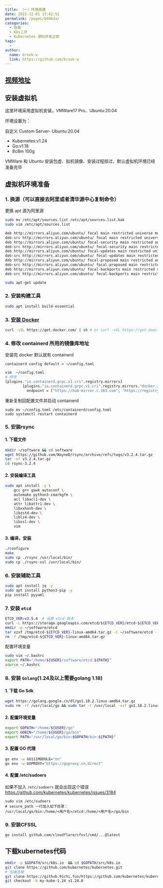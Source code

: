 ```yaml
---
title: （一）环境搭建
date: 2022-12-01 13:42:51
permalink: /pages/b99bda/
categories:
  - 容器
  - K8s二开
  - Kubernetes 源码开发之旅
tags:
  -
author:
  name: brook-w
  link: https://github.com/brook-w
---
```


## [视频地址](https://www.bilibili.com/video/BV1JY4y1V7hj/?spm_id_from=333.999.0.0&vd_source=62e2bbc859564f43d9cc06ff317aaa5e)

## 安装虚拟机

这里环境采用虚拟机安装，VMWare17 Pro、Ubuntu:20.04

环境设置为：

自定义 Custom Server- Ubuntu:20.04
- Kubernetes:v1.24
- Go:v1.18
- 8c8m 100g

VMWare 和 Ubuntu 安装包虚、拟机镜像、安装过程掠过，默认虚拟机环境已经准备完毕

## 虚拟机环境准备

### 1. 换源（可以直接去阿里或者清华源中心复制命令）

更换 apt 源为阿里源

```sh
sudo mv /etc/apt/sources.list /etc/apt/sources.list.bak
sudo vim /etc/apt/sources.list

deb http://mirrors.aliyun.com/ubuntu/ focal main restricted universe multiverse
deb-src http://mirrors.aliyun.com/ubuntu/ focal main restricted universe multiverse
deb http://mirrors.aliyun.com/ubuntu/ focal-security main restricted universe multiverse
deb-src http://mirrors.aliyun.com/ubuntu/ focal-security main restricted universe multiverse
deb http://mirrors.aliyun.com/ubuntu/ focal-updates main restricted universe multiverse
deb-src http://mirrors.aliyun.com/ubuntu/ focal-updates main restricted universe multiverse
deb http://mirrors.aliyun.com/ubuntu/ focal-proposed main restricted universe multiverse
deb-src http://mirrors.aliyun.com/ubuntu/ focal-proposed main restricted universe multiverse
deb http://mirrors.aliyun.com/ubuntu/ focal-backports main restricted universe multiverse
deb-src http://mirrors.aliyun.com/ubuntu/ focal-backports main restricted universe multiverse

sudo apt-get update
```

### 2. 安装构建工具

```sh
sudo apt install build-essential
```

### 3. [安装 Docker](/pages/aa442f/#linux)

```sh
curl -sSL https://get.docker.com/ | sh # or curl -sSL https://get.daocloud.io/docker | sh
```

### 4. 修改 containerd 所用的镜像库地址

安装完 docker 默认就有 containerd

```
containerd config default > ~/config.toml
```

```sh
vim  ~/config.toml
# 修改
[plugins."io.containerd.grpc.v1.cri".registry.mirrors]
        [plugins."io.containerd.grpc.v1.cri".registry.mirrors."docker.io"]
          endpoint = ["https://hub-mirror.c.163.com", "https://registry-1.docker.io"]

```

重新复制回配置文件并启动 containerd

```
sudo mv ~/config.toml /etc/containerd/config.toml
sudo systemctl restart containerd
```

### 5. 安装rsync

#### 1. 下载文件

```sh
mkdir ~/software && cd software
wget https://github.com/WayneD/rsync/archive/refs/tags/v3.2.4.tar.gz
tar -xf v3.2.4.tar.gz
cd rsync-3.2.4
```

#### 2. 安装编译工具

```sh
sudo apt install -y \
    gcc g++ gawk autoconf \
    automake python3-cmarkgfm \
    acl libacl1-dev \
    attr libattr1-dev \
    libxxhash-dev \
    libzstd-dev \
    liblz4-dev \
    libssl-dev \
    vim
```


#### 3. 编译，安装

```sh
./configure
make
sudo cp ./rsync /usr/local/bin/
sudo cp ./rsync-ssl /usr/local/bin/
```

### 6. 安装辅助工具

```sh
sudo apt install jq -y
sudo apt install python3-pip -y
pip install pyyaml
```

### 7. 安装 `etcd`

```sh
ETCD_VER=v3.5.4  # 设置 etcd 版本
curl -L https://storage.googleapis.com/etcd/${ETCD_VER}/etcd-${ETCD_VER}-linux-amd64.tar.gz -o /tmp/etcd-${ETCD_VER}-linux-amd64.tar.gz
mkdir -p ~/software/etcd
tar xzvf /tmp/etcd-${ETCD_VER}-linux-amd64.tar.gz -C ~/software/etcd --strip-components=1
rm -f /tmp/etcd-${ETCD_VER}-linux-amd64.tar.gz
```

配置环境变量

```sh
sudo vim ~/.bashrc
export PATH="/home/${USER}/software/etcd:${PATH}"
source ~/.bashrc
```

### 8. 安装 `Golang`(1.24及以上需要golang 1.18)

#### 1. 下载 Go Sdk

```sh
wget https://golang.google.cn/dl/go1.18.2.linux-amd64.tar.gz
sudo rm -rf /usr/local/go && sudo tar -C /usr/local -xzf go1.18.2.linux-amd64.tar.gz
```

#### 2. 配置环境变量

```sh
export GOPATH="/home/${USER}/go"
export GOBIN="/home/${USER}/go/bin"
export PATH="/usr/local/go/bin:$GOPATH/bin:${PATH}"
```

#### 3. 配置 GO 代理

```sh
go env -w GO111MODULE="on"
go env -w GOPROXY="https://goproxy.cn,direct"
```

#### 4. 配置 /etc/sudoers

如果不加入 `/etc/sudoers` 就会出现这个错误 https://github.com/kubernetes/kubernetes/issues/3184

```
sudo vim /etc/sudoers
# secure_path 一行加入如下目录：
/usr/local/go/bin:/home/<用户名>/etcd:/home/<用户名>/go/bin
```

### 9. 安装CFSSL

```sh
go install github.com/cloudflare/cfssl/cmd/...@latest
```

## 下载kubernetes代码

```sh
mkdir -p $GOPATH/src/k8s.io  && cd $GOPATH/src/k8s.io
git clone https://github.com/kubernetes/kubernetes.git
# 加速连接
git clone https://github.91chi.fun/https://github.com/kubernetes/kubernetes.git
git checkout -b my-kube-1.24 v1.24.0
```
